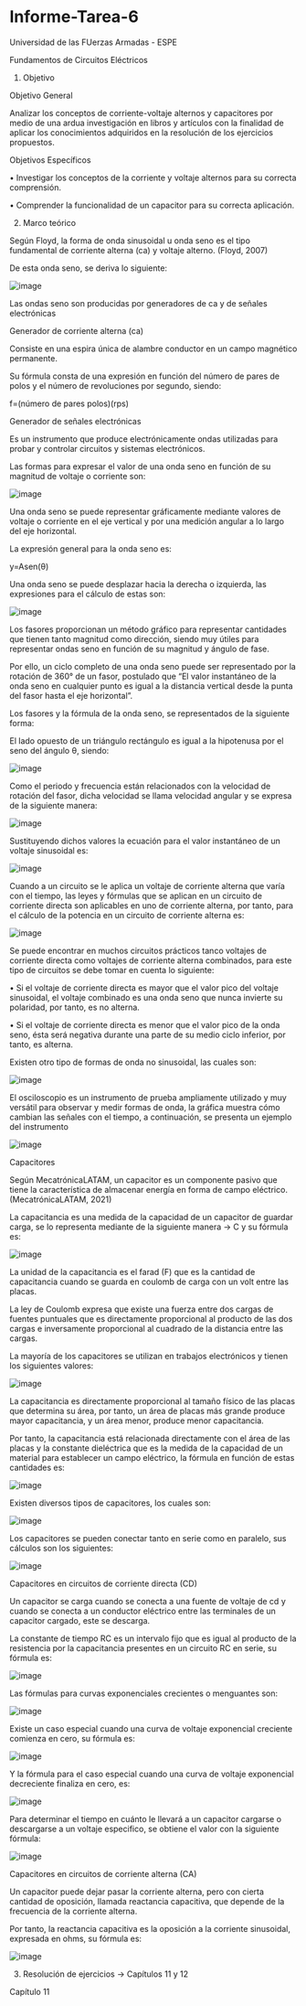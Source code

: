 # Informe-Tarea-6

Universidad de las FUerzas Armadas - ESPE

Fundamentos de Circuitos Eléctricos

1. Objetivo

Objetivo General

Analizar los conceptos de corriente-voltaje alternos y capacitores por medio de una ardua investigación en libros y artículos con la finalidad de aplicar los conocimientos adquiridos en la resolución de los ejercicios propuestos.

Objetivos Específicos

•	Investigar los conceptos de la corriente y voltaje alternos para su correcta comprensión.

•	Comprender la funcionalidad de un capacitor para su correcta aplicación.

2. Marco teórico

Según Floyd, la forma de onda sinusoidal u onda seno es el tipo fundamental de corriente alterna (ca) y voltaje alterno. (Floyd, 2007)

De esta onda seno, se deriva lo siguiente:

![image](https://user-images.githubusercontent.com/105565670/178302968-28c260af-188b-4a78-aafd-3b2382071e06.png)

Las ondas seno son producidas por generadores de ca y de señales electrónicas

Generador de corriente alterna (ca)

Consiste en una espira única de alambre conductor en un campo magnético permanente.

Su fórmula consta de una expresión en función del número de pares de polos y el número de revoluciones por segundo, siendo:

f=(número de pares polos)(rps)

Generador de señales electrónicas

Es un instrumento que produce electrónicamente ondas utilizadas para probar y controlar circuitos y sistemas electrónicos.

Las formas para expresar el valor de una onda seno en función de su magnitud de voltaje o corriente son:

![image](https://user-images.githubusercontent.com/105565670/178303183-7eba3085-25c1-4ed9-a62b-aff317dc90f7.png)

Una onda seno se puede representar gráficamente mediante valores de voltaje o corriente en el eje vertical y por una medición angular a lo largo del eje horizontal.

La expresión general para la onda seno es:

y=Asen(θ)

Una onda seno se puede desplazar hacia la derecha o izquierda, las expresiones para el cálculo de estas son:

![image](https://user-images.githubusercontent.com/105565670/178303280-a0752460-3e75-47e3-9357-179effa7e178.png)

Los fasores proporcionan un método gráfico para representar cantidades que tienen tanto magnitud como dirección, siendo muy útiles para representar ondas seno en función de su magnitud y ángulo de fase.

Por ello, un ciclo completo de una onda seno puede ser representado por la rotación de 360° de un fasor, postulado que “El valor instantáneo de la onda seno en cualquier punto es igual a la distancia vertical desde la punta del fasor hasta el eje horizontal”.

Los fasores y la fórmula de la onda seno, se representados de la siguiente forma:

El lado opuesto de un triángulo rectángulo es igual a la hipotenusa por el seno del ángulo θ, siendo:

![image](https://user-images.githubusercontent.com/105565670/178303358-34c91993-bc8d-4e6c-a49b-efbc71775434.png)

Como el periodo y frecuencia están relacionados con la velocidad de rotación del fasor, dicha velocidad se llama velocidad angular y se expresa de la siguiente manera:

![image](https://user-images.githubusercontent.com/105565670/178303407-be08fb2d-bfa5-4a7e-b0fb-beba78b64999.png)

Sustituyendo dichos valores la ecuación para el valor instantáneo de un voltaje sinusoidal es:

![image](https://user-images.githubusercontent.com/105565670/178303439-3a65c94e-1f2b-4ef8-ad1c-670eb4595917.png)

Cuando a un circuito se le aplica un voltaje de corriente alterna que varía con el tiempo, las leyes y fórmulas que se aplican en un circuito de corriente directa son aplicables en uno de corriente alterna, por tanto, para el cálculo de la potencia en un circuito de corriente alterna es:

![image](https://user-images.githubusercontent.com/105565670/178303464-4bca58f5-a056-4a08-b252-accba487f3b0.png)

Se puede encontrar en muchos circuitos prácticos tanco voltajes de corriente directa como voltajes de corriente alterna combinados, para este tipo de circuitos se debe tomar en cuenta lo siguiente:

•	Si el voltaje de corriente directa es mayor que el valor pico del voltaje sinusoidal, el voltaje combinado es una onda seno que nunca invierte su polaridad, por tanto, es no alterna.

•	Si el voltaje de corriente directa es menor que el valor pico de la onda seno, ésta será negativa durante una parte de su medio ciclo inferior, por tanto, es alterna.

Existen otro tipo de formas de onda no sinusoidal, las cuales son:

![image](https://user-images.githubusercontent.com/105565670/178303606-0855ff3e-980e-4b48-aa43-4953bad698bc.png)

El osciloscopio es un instrumento de prueba ampliamente utilizado y muy versátil para observar y medir formas de onda, la gráfica muestra cómo cambian las señales con el tiempo, a continuación, se presenta un ejemplo del instrumento

![image](https://user-images.githubusercontent.com/105565670/178303649-8692b3e4-c8eb-431f-bc11-771903e4ed2a.png)

Capacitores

Según MecatrónicaLATAM, un capacitor es un componente pasivo que tiene la característica de almacenar energía en forma de campo eléctrico. (MecatrónicaLATAM, 2021)

La capacitancia es una medida de la capacidad de un capacitor de guardar carga, se lo representa mediante de la siguiente manera -> C y su fórmula es:

![image](https://user-images.githubusercontent.com/105565670/178303706-375bea7e-b271-4a99-8e93-d9f7b911107e.png)

La unidad de la capacitancia es el farad (F) que es la cantidad de capacitancia cuando se guarda en coulomb de carga con un volt entre las placas.

La ley de Coulomb expresa que existe una fuerza entre dos cargas de fuentes puntuales que es directamente proporcional al producto de las dos cargas e inversamente proporcional al cuadrado de la distancia entre las cargas.

La mayoría de los capacitores se utilizan en trabajos electrónicos y tienen los siguientes valores:

![image](https://user-images.githubusercontent.com/105565670/178303767-66257d28-ebbe-403d-a089-e7c41c63894c.png)

La capacitancia es directamente proporcional al tamaño físico de las placas que determina su área, por tanto, un área de placas más grande produce mayor capacitancia, y un área menor, produce menor capacitancia.

Por tanto, la capacitancia está relacionada directamente con el área de las placas y la constante dieléctrica que es la medida de la capacidad de un material para establecer un campo eléctrico, la fórmula en función de estas cantidades es:

![image](https://user-images.githubusercontent.com/105565670/178303827-af015792-2f68-47b8-acd9-6d60f0eaf3c0.png)

Existen diversos tipos de capacitores, los cuales son:

![image](https://user-images.githubusercontent.com/105565670/178303864-bd194509-556d-4b13-9011-5bda2d8af542.png)

Los capacitores se pueden conectar tanto en serie como en paralelo, sus cálculos son los siguientes:

![image](https://user-images.githubusercontent.com/105565670/178303921-669f5549-d754-4697-960c-a45e52c281a4.png)

Capacitores en circuitos de corriente directa (CD)

Un capacitor se carga cuando se conecta a una fuente de voltaje de cd y cuando se conecta a un conductor eléctrico entre las terminales de un capacitor cargado, este se descarga.

La constante de tiempo RC es un intervalo fijo que es igual al producto de la resistencia por la capacitancia presentes en un circuito RC en serie, su fórmula es:

![image](https://user-images.githubusercontent.com/105565670/178304004-161148a9-7a68-49d1-a9f5-7d6935e5e02d.png)

Las fórmulas para curvas exponenciales crecientes o menguantes son:

![image](https://user-images.githubusercontent.com/105565670/178304044-b87aa0cf-601a-44e0-9d8d-3927b4e3c329.png)

Existe un caso especial cuando una curva de voltaje exponencial creciente comienza en cero, su fórmula es:

![image](https://user-images.githubusercontent.com/105565670/178304073-e9495cf6-fcb1-4bbd-baf2-4491c70ed9fe.png)

Y la fórmula para el caso especial cuando una curva de voltaje exponencial decreciente finaliza en cero, es:

![image](https://user-images.githubusercontent.com/105565670/178304093-91eb38ff-1aed-4b93-960c-c43dad242da2.png)

Para determinar el tiempo en cuánto le llevará a un capacitor cargarse o descargarse a un voltaje especifico, se obtiene el valor con la siguiente fórmula:

![image](https://user-images.githubusercontent.com/105565670/178304134-321d39a7-6ada-4550-b183-67c480904021.png)

Capacitores en circuitos de corriente alterna (CA)

Un capacitor puede dejar pasar la corriente alterna, pero con cierta cantidad de oposición, llamada reactancia capacitiva, que depende de la frecuencia de la corriente alterna.

Por tanto, la reactancia capacitiva es la oposición a la corriente sinusoidal, expresada en ohms, su fórmula es:

![image](https://user-images.githubusercontent.com/105565670/178304185-a7897717-e32d-4e6a-8299-c45f22ad4b77.png)

3. Resolución de ejercicios -> Capítulos 11 y 12

Capítulo 11














